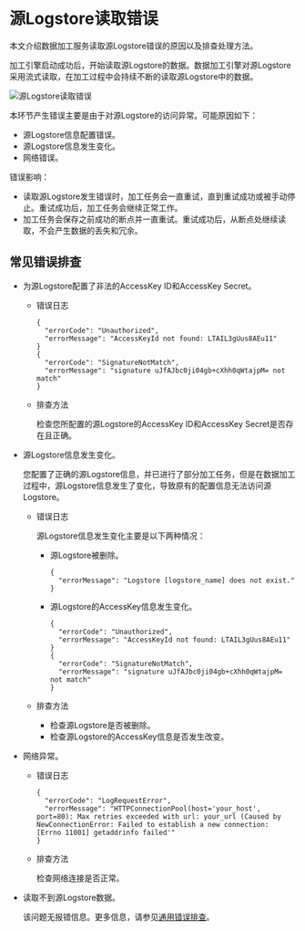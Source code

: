 # 源Logstore读取错误

本文介绍数据加工服务读取源Logstore错误的原因以及排查处理方法。

加工引擎启动成功后，开始读取源Logstore的数据。数据加工引擎对源Logstore采用流式读取，在加工过程中会持续不断的读取源Logstore中的数据。

![源Logstore读取错误](https://static-aliyun-doc.oss-accelerate.aliyuncs.com/assets/img/zh-CN/2653749951/p59308.png)

本环节产生错误主要是由于对源Logstore的访问异常。可能原因如下：

-   源Logstore信息配置错误。
-   源Logstore信息发生变化。
-   网络错误。

错误影响：

-   读取源Logstore发生错误时，加工任务会一直重试，直到重试成功或被手动停止。重试成功后，加工任务会继续正常工作。
-   加工任务会保存之前成功的断点并一直重试。重试成功后，从断点处继续读取，不会产生数据的丢失和冗余。

## 常见错误排查

-   为源Logstore配置了非法的AccessKey ID和AccessKey Secret。
    -   错误日志

        ```
        {
          "errorCode": "Unauthorized", 
          "errorMessage": "AccessKeyId not found: LTAIL3gUus8AEu11"
        }
        { 
          "errorCode": "SignatureNotMatch", 
          "errorMessage": "signature uJfAJbc0ji04gb+cXhh0qWtajpM= not match"
        }
        ```

    -   排查方法

        检查您所配置的源Logstore的AccessKey ID和AccessKey Secret是否存在且正确。

-   源Logstore信息发生变化。

    您配置了正确的源Logstore信息，并已进行了部分加工任务，但是在数据加工过程中，源Logstore信息发生了变化，导致原有的配置信息无法访问源Logstore。

    -   错误日志

        源Logstore信息发生变化主要是以下两种情况：

        -   源Logstore被删除。

            ```
            {
              "errorMessage": "Logstore [logstore_name] does not exist."
            }
            ```

        -   源Logstore的AccessKey信息发生变化。

            ```
            {
              "errorCode": "Unauthorized", 
              "errorMessage": "AccessKeyId not found: LTAIL3gUus8AEu11"
            }
            { 
              "errorCode": "SignatureNotMatch", 
              "errorMessage": "signature uJfAJbc0ji04gb+cXhh0qWtajpM= not match"
            }
            ```

    -   排查方法
        -   检查源Logstore是否被删除。
        -   检查源Logstore的AccessKey信息是否发生改变。
-   网络异常。
    -   错误日志

        ```
        {
          "errorCode": "LogRequestError",
          "errorMessage": "HTTPConnectionPool(host='your_host', port=80): Max retries exceeded with url: your_url (Caused by NewConnectionError: Failed to establish a new connection: [Errno 11001] getaddrinfo failed'"
        }
        ```

    -   排查方法

        检查网络连接是否正常。

-   读取不到源Logstore数据。

    该问题无报错信息。更多信息，请参见[通用错误排查](/cn.zh-CN/数据加工/FAQ/错误排查概述.md)。


